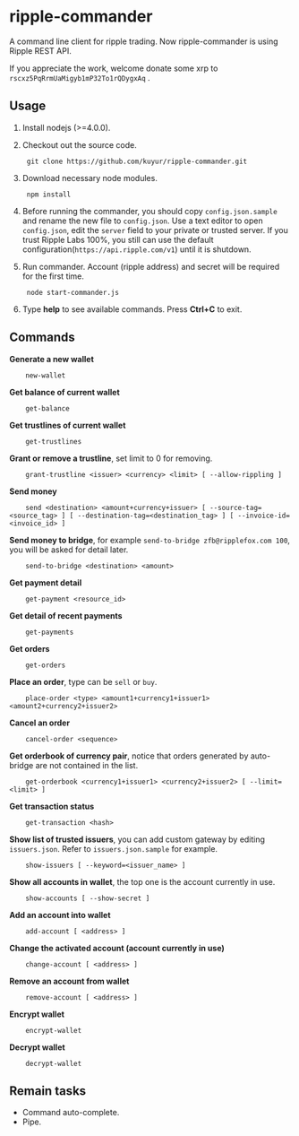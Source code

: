# ripple-commander
A command line client for ripple trading. Now ripple-commander is using Ripple REST API.

If you appreciate the work, welcome donate some xrp to `rscxz5PqRrmUaMigyb1mP32To1rQDygxAq` .

## Usage
1. Install nodejs (>=4.0.0).
2. Checkout out the source code.

        git clone https://github.com/kuyur/ripple-commander.git

3. Download necessary node modules.

        npm install

4. Before running the commander, you should copy `config.json.sample` and rename the new file to `config.json`. Use a text editor to open `config.json`, edit the `server` field to your private or trusted server. If you trust Ripple Labs 100%, you still can use the default configuration(`https://api.ripple.com/v1`) until it is shutdown.
 
5. Run commander. Account (ripple address) and secret will be required for the first time.

        node start-commander.js

6. Type **help** to see available commands. Press **Ctrl+C** to exit.

## Commands
**Generate a new wallet**

        new-wallet

**Get balance of current wallet**

        get-balance

**Get trustlines of current wallet**

        get-trustlines

**Grant or remove a trustline**, set limit to 0 for removing.

        grant-trustline <issuer> <currency> <limit> [ --allow-rippling ]

**Send money**

        send <destination> <amount+currency+issuer> [ --source-tag=<source_tag> ] [ --destination-tag=<destination_tag> ] [ --invoice-id=<invoice_id> ]

**Send money to bridge**, for example `send-to-bridge zfb@ripplefox.com 100`, you will be asked for detail later.

        send-to-bridge <destination> <amount>

**Get payment detail**

        get-payment <resource_id>

**Get detail of recent payments**

        get-payments

**Get orders**

        get-orders

**Place an order**, type can be `sell` or `buy`.

        place-order <type> <amount1+currency1+issuer1> <amount2+currency2+issuer2>

**Cancel an order**

        cancel-order <sequence>

**Get orderbook of currency pair**, notice that orders generated by auto-bridge are not contained in the list.

        get-orderbook <currency1+issuer1> <currency2+issuer2> [ --limit=<limit> ]

**Get transaction status**

        get-transaction <hash>

**Show list of trusted issuers**, you can add custom gateway by editing `issuers.json`. Refer to `issuers.json.sample` for example.

        show-issuers [ --keyword=<issuer_name> ]

**Show all accounts in wallet**, the top one is the account currently in use.

        show-accounts [ --show-secret ]

**Add an account into wallet**

        add-account [ <address> ]

**Change the activated account (account currently in use)**

        change-account [ <address> ]

**Remove an account from wallet**

        remove-account [ <address> ]

**Encrypt wallet**

        encrypt-wallet

**Decrypt wallet**

        decrypt-wallet

## Remain tasks

* Command auto-complete.
* Pipe.
